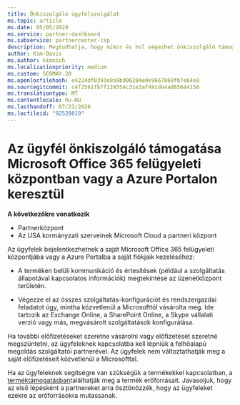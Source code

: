 ```yaml
---
title: Önkiszolgáló ügyfélszolgálat
ms.topic: article
ms.date: 05/05/2020
ms.service: partner-dashboard
ms.subservice: partnercenter-csp
description: Megtudhatja, hogy mikor és hol végezhet önkiszolgáló támogatást a saját fiókjaik kezeléséhez, és ha kapcsolatba kell lépniük a felhőalapú megoldás-szolgáltatói partnerrel.
author: Kim-Davis
ms.author: kimnich
ms.localizationpriority: medium
ms.custom: SEOMAY.20
ms.openlocfilehash: e4224df0393e8a9bd06204e0e9667069fb7e64e8
ms.sourcegitcommit: c4f2561fb7f224554c31e3af491de4ad65644158
ms.translationtype: MT
ms.contentlocale: hu-HU
ms.lasthandoff: 07/23/2020
ms.locfileid: "92528019"
---
```

# <a name="customer-self-support-through-microsoft-office-365-admin-center-or-through-the-azure-portal"></a>Az ügyfél önkiszolgáló támogatása Microsoft Office 365 felügyeleti központban vagy a Azure Portalon keresztül

**A következőkre vonatkozik**

-  Partnerközpont
-  Az USA kormányzati szerveinek Microsoft Cloud a partneri központ

Az ügyfelek bejelentkezhetnek a saját Microsoft Office 365 felügyeleti központjába vagy a Azure Portalba a saját fiókjaik kezeléséhez:

-   A terméken belüli kommunikáció és értesítések (például a szolgáltatás állapotával kapcsolatos információk) megtekintése az üzenetközpont területén.

-   Végezze el az összes szolgáltatás-konfigurációt és rendszergazdai feladatot úgy, mintha közvetlenül a Microsofttól vásárolta meg. Ide tartozik az Exchange Online, a SharePoint Online, a Skype vállalati verzió vagy más, megvásárolt szolgáltatások konfigurálása.

Ha további előfizetéseket szeretne vásárolni vagy előfizetését szeretné megszüntetni, az ügyfeleknek kapcsolatba kell lépniük a felhőalapú megoldás szolgáltatói partnerével. Az ügyfelek nem változtathatják meg a saját előfizetéseit közvetlenül a Microsofttal.

Ha az ügyfeleknek segítségre van szükségük a termékekkel kapcsolatban, a [terméktámogatásban](https://partnercenter.microsoft.com/partner/support)találhatják meg a termék erőforrásait. Javasoljuk, hogy az első lépésként a partnereket arra ösztönözzék, hogy az ügyfeleket ezekre az erőforrásokra mutassanak.

 

 



